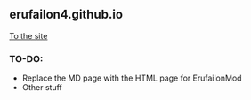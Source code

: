 ## erufailon4.github.io

[To the site](https://erufailon4.github.io/) 

### TO-DO:

- Replace the MD page with the HTML page for ErufailonMod 
- Other stuff 
